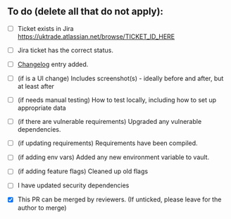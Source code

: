 ## To do (delete all that do not apply):


 - [ ] Ticket exists in Jira  https://uktrade.atlassian.net/browse/TICKET_ID_HERE 
 - [ ] Jira ticket has the correct status.
 - [ ] [Changelog](CHANGELOG.md) entry added.

 - [ ] (if is a UI change) Includes screenshot(s) - ideally before and after, but at least after
 - [ ] (if needs manual testing) How to test locally, including how to set up appropriate data
 - [ ] (if there are vulnerable requirements) Upgraded any vulnerable dependencies.
 - [ ] (if updating requirements) Requirements have been compiled.
 - [ ] (if adding env vars) Added any new environment variable to vault.
 - [ ] (if adding feature flags) Cleaned up old flags
 - [ ] I have updated security dependencies
 
 - [X] This PR can be merged by reviewers. (If unticked, please leave for the author to merge)
 
